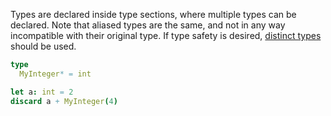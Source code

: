 Types are declared inside type sections, where multiple types can be declared. Note that aliased types are the same, and not in any way incompatible with their original type. If type safety is desired, [distinct types](https://nim-by-example.github.io/types/distinct/) should be used.
```nim
type
  MyInteger* = int

let a: int = 2
discard a + MyInteger(4)
```